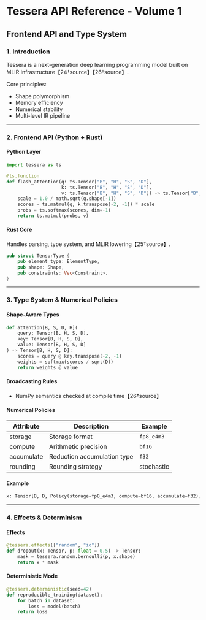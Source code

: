 # Tessera API Reference - Volume 1
## Frontend API and Type System

### 1. Introduction
Tessera is a next-generation deep learning programming model built on MLIR infrastructure【24†source】【26†source】.

Core principles:
- Shape polymorphism
- Memory efficiency
- Numerical stability
- Multi-level IR pipeline

---

### 2. Frontend API (Python + Rust)

#### Python Layer
```python
import tessera as ts

@ts.function
def flash_attention(q: ts.Tensor["B", "H", "S", "D"],
                    k: ts.Tensor["B", "H", "S", "D"],
                    v: ts.Tensor["B", "H", "S", "D"]) -> ts.Tensor["B", "H", "S", "D"]:
    scale = 1.0 / math.sqrt(q.shape[-1])
    scores = ts.matmul(q, k.transpose(-2, -1)) * scale
    probs = ts.softmax(scores, dim=-1)
    return ts.matmul(probs, v)
```

#### Rust Core
Handles parsing, type system, and MLIR lowering【25†source】.

```rust
pub struct TensorType {
    pub element_type: ElementType,
    pub shape: Shape,
    pub constraints: Vec<Constraint>,
}
```

---

### 3. Type System & Numerical Policies

#### Shape-Aware Types
```python
def attention[B, S, D, H](
    query: Tensor[B, H, S, D],
    key: Tensor[B, H, S, D],
    value: Tensor[B, H, S, D]
) -> Tensor[B, H, S, D]:
    scores = query @ key.transpose(-2, -1)
    weights = softmax(scores / sqrt(D))
    return weights @ value
```

#### Broadcasting Rules
- NumPy semantics checked at compile time【26†source】

#### Numerical Policies
| Attribute   | Description                  | Example    |
|-------------|------------------------------|------------|
| storage     | Storage format               | `fp8_e4m3` |
| compute     | Arithmetic precision         | `bf16`     |
| accumulate  | Reduction accumulation type  | `f32`      |
| rounding    | Rounding strategy            | stochastic |

#### Example
```python
x: Tensor[B, D, Policy(storage=fp8_e4m3, compute=bf16, accumulate=f32)]
```

---

### 4. Effects & Determinism

#### Effects
```python
@tessera.effects(["random", "io"])
def dropout(x: Tensor, p: float = 0.5) -> Tensor:
    mask = tessera.random.bernoulli(p, x.shape)
    return x * mask
```

#### Deterministic Mode
```python
@tessera.deterministic(seed=42)
def reproducible_training(dataset):
    for batch in dataset:
        loss = model(batch)
    return loss
```
